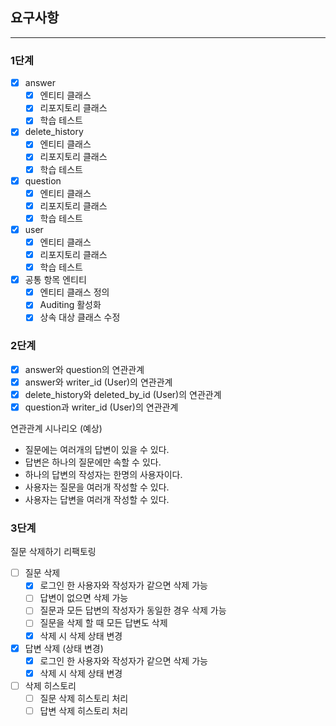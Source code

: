 ## 요구사항
***
### 1단계
- [x] answer
  - [x] 엔티티 클래스
  - [x] 리포지토리 클래스
  - [x] 학습 테스트
- [x] delete_history
  - [x] 엔티티 클래스
  - [x] 리포지토리 클래스
  - [x] 학습 테스트
- [x] question
  - [x] 엔티티 클래스
  - [x] 리포지토리 클래스
  - [x] 학습 테스트
- [x] user
  - [x] 엔티티 클래스
  - [x] 리포지토리 클래스
  - [x] 학습 테스트
- [x] 공통 항목 엔티티
  - [x] 엔티티 클래스 정의
  - [x] Auditing 활성화
  - [x] 상속 대상 클래스 수정

### 2단계
- [x] answer와 question의 연관관계
- [x] answer와 writer_id (User)의 연관관계
- [x] delete_history와 deleted_by_id (User)의 연관관계
- [x] question과 writer_id (User)의 연관관계

연관관계 시나리오 (예상)
- 질문에는 여러개의 답변이 있을 수 있다.
- 답변은 하나의 질문에만 속할 수 있다.
- 하나의 답변의 작성자는 한명의 사용자이다.
- 사용자는 질문을 여러개 작성할 수 있다.
- 사용자는 답변을 여러개 작성할 수 있다.

### 3단계
질문 삭제하기 리팩토링
- [ ] 질문 삭제
  - [x] 로그인 한 사용자와 작성자가 같으면 삭제 가능
  - [ ] 답변이 없으면 삭제 가능
  - [ ] 질문과 모든 답변의 작성자가 동일한 경우 삭제 가능
  - [ ] 질문을 삭제 할 때 모든 답변도 삭제
  - [x] 삭제 시 삭제 상태 변경
- [x] 답변 삭제 (상태 변경)
  - [x] 로그인 한 사용자와 작성자가 같으면 삭제 가능
  - [x] 삭제 시 삭제 상태 변경
- [ ] 삭제 히스토리
  - [ ] 질문 삭제 히스토리 처리
  - [ ] 답변 삭제 히스토리 처리